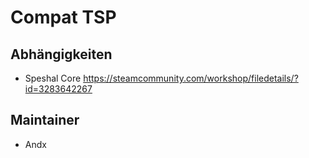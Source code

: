 # Compat TSP

## Abhängigkeiten

- Speshal Core <https://steamcommunity.com/workshop/filedetails/?id=3283642267>

## Maintainer

- Andx
